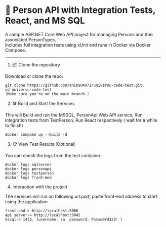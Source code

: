 # 👤 Person API with Integration Tests, React, and MS SQL

A sample ASP.NET Core Web API project for managing Persons and their associated PersonTypes.  
Includes full integration tests using xUnit and runs in Docker via Docker Compose.

---

1. 📦 Clone the repository

Download or clone the repo:

    git clone https://github.com/ani0904071/universu-code-test.git
    cd universu-code-test 
    (Make sure you're on the main branch.)

2. 🛠 Build and Start the Services 

This will Build and run the MSSQL, PersonApi Web API service, Run integration tests from TestPerson, Run React respectively ( wait for a while to finish)

    docker compose up --build -d

3. 📋 View Test Results (Optional)

You can check the logs from the test container:
  
    docker logs sqlserver
    docker logs personapi
    docker logs testperson
    docker logs front-end

4.  Interaction with the project

The services will run on following url:port, paste front-end address to start using the application
  
    front-end-> http://localhost:3000
    api server-> http://localhost:5045
    mssql-> 1433, (username: sa  password: Passw0rd123! )
